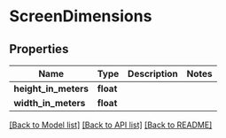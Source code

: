 # ScreenDimensions

## Properties
Name | Type | Description | Notes
------------ | ------------- | ------------- | -------------
**height_in_meters** | **float** |  | 
**width_in_meters** | **float** |  | 

[[Back to Model list]](../README.md#documentation-for-models) [[Back to API list]](../README.md#documentation-for-api-endpoints) [[Back to README]](../README.md)


